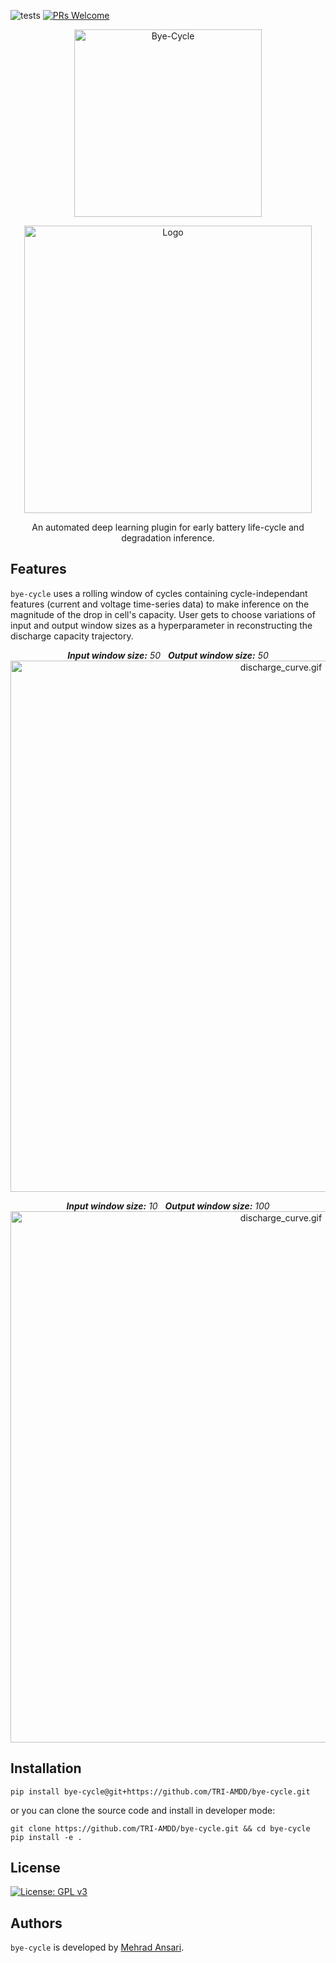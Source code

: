 ![tests](https://github.com/TRI-AMDD/bye-cycle/actions/workflows/test.yml/badge.svg)
[![PRs Welcome](https://img.shields.io/badge/PRs-welcome-brightgreen.svg?style=flat-square)](http://makeapullrequest.com)

<!---[![GitHub Repo Size](https://img.shields.io/github/repo-size/TRI-AMDD/bye-cycle?label=Repo+Size)](https://github.com/TRI-AMDD/bye-cycle/graphs/contributors)-->

<p align="center">
    <img width="300" src="https://user-images.githubusercontent.com/106785874/184673860-5d978d8d-4cb8-4aaf-bacb-79ffd15143a9.png" alt="Bye-Cycle">
</p>
<p align="center">
    <img width="460" src="https://user-images.githubusercontent.com/106785874/184672636-619480c6-3da1-464a-9617-0ac4dd29d22e.gif" alt="Logo">
</p>

<p align="center"> An automated deep learning plugin for early battery life-cycle and degradation inference. </p>


Features
--------

`bye-cycle` uses a rolling window of cycles containing cycle-independant features (current and voltage time-series data) to make inference on the magnitude of the drop in cell's capacity. User gets to choose variations of input and output window sizes as a hyperparameter in reconstructing the discharge capacity trajectory.

<p align="center">
    <em><strong>Input window size:</strong> 50 &nbsp;  <strong>Output window size:</strong> 50</em>
    <img width="850" src="https://user-images.githubusercontent.com/106785874/184695706-06aade46-a02e-4882-b1b7-dbf6223faccd.gif" alt="discharge_curve.gif">
</p>
<p align="center">
    <em><strong>Input window size:</strong> 10 &nbsp;  <strong>Output window size:</strong> 100</em>
    <img width="850" src="https://user-images.githubusercontent.com/106785874/184691653-c812bc67-be79-464e-a096-90c5f8cbd119.gif" alt="discharge_curve.gif">
</p>

Installation
--------

```
pip install bye-cycle@git+https://github.com/TRI-AMDD/bye-cycle.git
```
or you can clone the source code and install in developer mode:
```
git clone https://github.com/TRI-AMDD/bye-cycle.git && cd bye-cycle
pip install -e .
```

License
--------
[![License: GPL v3](https://img.shields.io/badge/License-GPLv3-blue.svg)](https://www.gnu.org/licenses/gpl-3.0)

Authors
--------

`bye-cycle` is developed by [Mehrad Ansari](https://mehradans92.github.io/).
